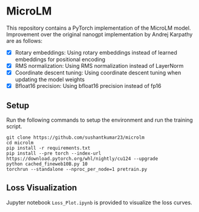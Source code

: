 # MicroLM

This repository contains a PyTorch implementation of the MicroLM model. Improvement over the original nanogpt implementation by Andrej Karpathy are as follows:

- [x] Rotary embeddings: Using rotary embeddings instead of learned embeddings for positional encoding
- [x] RMS normalization: Using RMS normalization instead of LayerNorm
- [x] Coordinate descent tuning: Using coordinate descent tuning when updating the model weights
- [x] Bfloat16 precision: Using bfloat16 precision instead of fp16

## Setup

Run the following commands to setup the environment and run the training script.

```
git clone https://github.com/sushantkumar23/microlm
cd microlm
pip install -r requirements.txt
pip install --pre torch --index-url https://download.pytorch.org/whl/nightly/cu124 --upgrade
python cached_fineweb10B.py 10
torchrun --standalone --nproc_per_node=1 pretrain.py
```

## Loss Visualization

Jupyter notebook `Loss_Plot.ipynb` is provided to visualize the loss curves.
